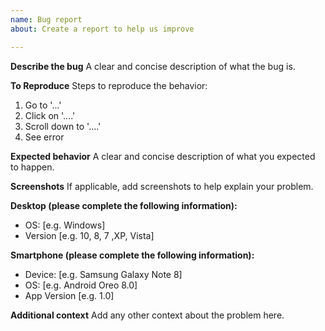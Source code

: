 ```yaml
---
name: Bug report
about: Create a report to help us improve

---
```


**Describe the bug**
A clear and concise description of what the bug is.

**To Reproduce**
Steps to reproduce the behavior:
1. Go to '...'
2. Click on '....'
3. Scroll down to '....'
4. See error

**Expected behavior**
A clear and concise description of what you expected to happen.

**Screenshots**
If applicable, add screenshots to help explain your problem.

**Desktop (please complete the following information):**
 - OS: [e.g. Windows]
 - Version [e.g. 10, 8, 7 ,XP, Vista]

**Smartphone (please complete the following information):**
 - Device: [e.g. Samsung Galaxy Note 8]
 - OS: [e.g. Android Oreo 8.0]
 - App Version [e.g. 1.0]

**Additional context**
Add any other context about the problem here.
